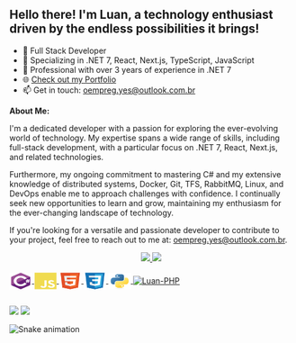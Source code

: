 ## Hello there! I'm Luan, a technology enthusiast driven by the endless possibilities it brings!

- 🔭 Full Stack Developer
- 🌱 Specializing in .NET 7, React, Next.js, TypeScript, JavaScript
- 💼 Professional with over 3 years of experience in .NET 7
- 🌐 [Check out my Portfolio](https://portfolioluan.shop)
- 📫 Get in touch: oempreg.yes@outlook.com.br

**About Me:**

I'm a dedicated developer with a passion for exploring the ever-evolving world of technology. My expertise spans a wide range of skills, including full-stack development, with a particular focus on .NET 7, React, Next.js, and related technologies.

Furthermore, my ongoing commitment to mastering C# and my extensive knowledge of distributed systems, Docker, Git, TFS, RabbitMQ, Linux, and DevOps enable me to approach challenges with confidence. I continually seek new opportunities to learn and grow, maintaining my enthusiasm for the ever-changing landscape of technology.

If you're looking for a versatile and passionate developer to contribute to your project, feel free to reach out to me at: oempreg.yes@outlook.com.br.

<div align="center">
  <a href="https://github.com/luaan2012">
  <img height="180em" src="https://github-readme-stats.vercel.app/api?username=luaan2012&show_icons=true&theme=dracula&include_all_commits=true&count_private=true"/>
  <img height="180em" src="https://github-readme-stats.vercel.app/api/top-langs/?username=luaan2012&layout=compact&langs_count=7&theme=dracula"/>
</div>
<div style="display: inline_block"><br>
  <img align="center" alt="Luan-Csharp" height="30" width="40" src="https://raw.githubusercontent.com/devicons/devicon/master/icons/csharp/csharp-original.svg">
  <img align="center" alt="Luan-Js" height="30" width="40" src="https://raw.githubusercontent.com/devicons/devicon/master/icons/javascript/javascript-plain.svg">
  <img align="center" alt="Luan-HTML" height="30" width="40" src="https://raw.githubusercontent.com/devicons/devicon/master/icons/html5/html5-original.svg">
  <img align="center" alt="Luan-CSS" height="30" width="40" src="https://raw.githubusercontent.com/devicons/devicon/master/icons/css3/css3-original.svg">
  <img align="center" alt="Luan-Python" height="30" width="40" src="https://raw.githubusercontent.com/devicons/devicon/master/icons/python/python-original.svg">
  <img align="center" alt="Luan-PHP" height="30" width="40" src="https://raw.githubusercontent.com/jmnote/z-icons/master/svg/php.svg"> 

</div>
  
  ##
 
<div> 
   <a href="https://www.linkedin.com/in/luan-victor-186629150/" target="_blank"><img src="https://img.shields.io/badge/-LinkedIn-%230077B5?style=for-the-badge&logo=linkedin&logoColor=white" target="_blank"></a> 
  <a href="https://www.instagram.com/lvnfps/" target="_blank"><img src="https://img.shields.io/badge/-Instagram-%23E4405F?style=for-the-badge&logo=instagram&logoColor=white" target="_blank"></a>
 
 
  ![Snake animation](https://github.com/luaan2012/luaan2012/blob/output/github-contribution-grid-snake.svg)
 
</div>
